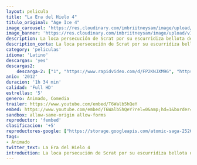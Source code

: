 ```yaml
---
layout: pelicula
title: "La Era del Hielo 4"
titulo_original: "Age Ice 4"
image_carousel: 'https://res.cloudinary.com/imbriitneysam/image/upload/v1543535344/era4-poster-min.jpg'
image_banner: 'https://res.cloudinary.com/imbriitneysam/image/upload/v1543535345/era4-banner-min.jpg'
description: La loca persecución de Scrat por su escurridiza bellota desde el principio de los tiempos, tiene consecuencias que cambiarán el mundo, un cataclismo continental que desencadenará la mayor de las aventuras para Manny, Diego y Sid. En medio de estas agitaciones, Sid se reencuentra con su Abuelita Gruñona y la manada tropieza con una extraña cuadrilla de piratas de altamar decididos a impedirles su regreso a casa.
description_corta: La loca persecución de Scrat por su escurridiza bellota desde el principio de los tiempos, tiene consecuencias que cambiarán el mundo, un cataclismo continental que desencadenará la mayor de las aventuras para Manny, Diego y Sid. En medio de...
category: 'peliculas'
idioma: 'Latino'
descargas: 'yes'
descargas2:
    descarga-2: ["1", "https://www.rapidvideo.com/d/FP2KNJXM96", "https://www.google.com/s2/favicons?domain=www.rapidvideo.com","RapidVideo","https://res.cloudinary.com/imbriitneysam/image/upload/v1541473684/mexico.png", "Latino", "Full HD"]
anio: '2012'
duracion: '1h 34 min'
calidad: 'Full HD'
estrellas: '5'
genero: Animado, Comedia
trailer: https://www.youtube.com/embed/T6Walb5hQeY
embed: https://www.youtube.com/embed/T6Walb5hQeY?rel=0&amp;hd=1&border=0&wmode=opaque&enablejsapi=1&modestbranding=1&controls=1&showinfo=1
sandbox: allow-same-origin allow-forms
reproductor: 'fembed'
clasificacion: '+5'
reproductores-google: ["https://storage.googleapis.com/atomic-saga-252618.appspot.com/OVFwRWZvSngxeEY5NEVZb3JiYlRqZz09.mp4"]
tags:
- Animado
twitter_text: La Era del Hielo 4
introduction: La loca persecución de Scrat por su escurridiza bellota desde el principio de los tiempos, tiene consecuencias que cambiarán el mundo, un cataclismo continental que desencadenará la mayor de las aventuras para Manny, Diego y Sid. En medio de
---
```












